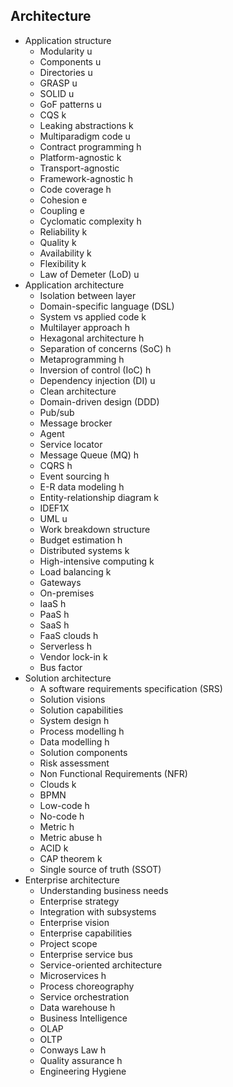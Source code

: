 ## Architecture

- Application structure
  - Modularity u
  - Components u
  - Directories u
  - GRASP u
  - SOLID u
  - GoF patterns u
  - CQS k
  - Leaking abstractions k
  - Multiparadigm code u
  - Contract programming h
  - Platform-agnostic k
  - Transport-agnostic
  - Framework-agnostic h
  - Code coverage h
  - Cohesion e
  - Coupling e
  - Cyclomatic complexity h
  - Reliability k
  - Quality k
  - Availability k
  - Flexibility k
  - Law of Demeter (LoD) u
- Application architecture
  - Isolation between layer
  - Domain-specific language (DSL)
  - System vs applied code k
  - Multilayer approach h
  - Hexagonal architecture h
  - Separation of concerns (SoC) h
  - Metaprogramming h
  - Inversion of control (IoC) h
  - Dependency injection (DI) u
  - Clean architecture
  - Domain-driven design (DDD)
  - Pub/sub
  - Message brocker
  - Agent
  - Service locator
  - Message Queue (MQ) h
  - CQRS h
  - Event sourcing h
  - E-R data modeling h
  - Entity-relationship diagram k
  - IDEF1X
  - UML u
  - Work breakdown structure
  - Budget estimation h
  - Distributed systems k
  - High-intensive computing k
  - Load balancing k
  - Gateways
  - On-premises
  - IaaS h
  - PaaS h
  - SaaS h
  - FaaS clouds h
  - Serverless h
  - Vendor lock-in k
  - Bus factor
- Solution architecture
  - A software requirements specification (SRS)
  - Solution visions
  - Solution capabilities
  - System design h
  - Process modelling h
  - Data modelling h
  - Solution components
  - Risk assessment
  - Non Functional Requirements (NFR)
  - Clouds k
  - BPMN
  - Low-code h
  - No-code h
  - Metric h
  - Metric abuse h
  - ACID k
  - CAP theorem k
  - Single source of truth (SSOT)
- Enterprise architecture
  - Understanding business needs
  - Enterprise strategy
  - Integration with subsystems
  - Enterprise vision
  - Enterprise capabilities
  - Project scope
  - Enterprise service bus
  - Service-oriented architecture
  - Microservices h
  - Process choreography
  - Service orchestration
  - Data warehouse h
  - Business Intelligence
  - OLAP
  - OLTP
  - Conways Law h
  - Quality assurance h
  - Engineering Hygiene

